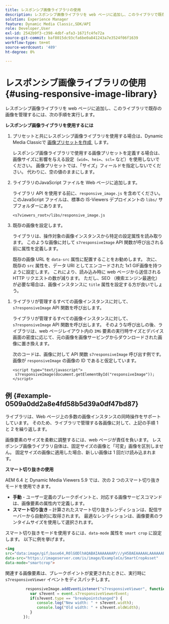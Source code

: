 ```yaml
---
title: レスポンシブ画像ライブラリの使用
description: レスポンシブ画像ライブラリを web ページに追加し、このライブラリで既存の画像を管理するには、次の手順を実行します。
solution: Experience Manager
feature: Dynamic Media Classic,SDK/API
role: Developer,User
exl-id: 2542b9f3-c398-4dbf-afa3-1671fc4fe72a
source-git-commit: baf8015dc93cfa6be0a841243a7e3524f06f1639
workflow-type: tm+mt
source-wordcount: '489'
ht-degree: 0%

---
```


# レスポンシブ画像ライブラリの使用{#using-responsive-image-library}

レスポンシブ画像ライブラリを web ページに追加し、このライブラリで既存の画像を管理するには、次の手順を実行します。

**レスポンシブ画像ライブラリを使用するには**

1. プリセットと共にレスポンシブ画像ライブラリを使用する場合は、Dynamic Media Classicで [&#x200B; 画像プリセットを作成 &#x200B;](https://experienceleague.adobe.com/docs/dynamic-media-classic/using/image-sizing/setting-image-presets.html#image-sizing) します。

   レスポンシブ画像ライブラリで使用する画像プリセットを定義する場合は、画像サイズに影響を与える設定（`wid=`、`hei=`、`scl=` など）を使用しないでください。 画像プリセットでは、「サイズ」フィールドを指定しないでください。 代わりに、空の値のままにします。
1. ライブラリのJavaScript ファイルを Web ページに追加します。

   ライブラリ API を使用する前に、`responsive_image.js` を含めてください。 このJavaScript ファイルは、標準の IS-Viewers デプロイメントの `libs/` サブフォルダーにあります。

   `<s7viewers_root>/libs/responsive_image.js`
1. 既存の画像を設定します。

   ライブラリは、操作対象の画像インスタンスから特定の設定属性を読み取ります。 このような画像に対して `s7responsiveImage` API 関数が呼び出される前に属性を定義します。

   既存の画像 URL を `data-src` 属性に配置することをお勧めします。 次に、既存の `src` 属性を、データ URI としてエンコードされた 1x1 GIF画像を持つように設定します。 これにより、読み込み時に web ページから送信される HTTP リクエストの数が減ります。 ただし、SEO （検索エンジン最適化）が必要な場合は、画像インスタンスに `title` 属性を設定する方が良いでしょう。

<!--
   The following is an example of defining `data-breakpoints` attribute for the image and using a 1x1 GIF encoded as Data URI:

   ```
   <img src="data:image/gif;base64,R0lGODlhAQABAIAAAAAAAP///yH5BAEAAAAALAAAAAABAAEAAAIBRAA7" data-src="https://s7d9.scene7.com/is/image/Scene7SharedAssets/Backpack_B" data-breakpoints="360,720,940">
   ```
-->

1. ライブラリが管理するすべての画像インスタンスに対して、`s7responsiveImage` API 関数を呼び出します。

   ライブラリが管理するすべての画像インスタンスに対して、`s7responsiveImage` API 関数を呼び出します。 そのような呼び出しの後、ライブラリは、web ページレイアウト内の `IMG` 要素の実行時サイズとデバイス画面の密度に応じて、元の画像を画像サービングからダウンロードされた画像に置き換えます。

   次のコードは、画像に対して API 関数 `s7responsiveImage` 呼び出す例です。画像が `responsiveImage` の画像の ID であると仮定しています。

   ```
   <script type="text/javascript"> 
    s7responsiveImage(document.getElementById("responsiveImage")); 
   </script>
   ```

## 例 {#example-0509a0dd2a8e4fd58b5d39a0df47bd87}

ライブラリは、Web ページ上の多数の画像インスタンスの同時操作をサポートしています。 そのため、ライブラリで管理する各画像に対して、上記の手順 1 と 2 を繰り返します。

画像要素のサイズを柔軟に調整するには、web ページが責任を負います。 レスポンシブ画像ライブラリ自体は、固定サイズの画像と「可変」画像を区別しません。 固定サイズの画像に適用した場合、新しい画像は 1 回だけ読み込まれます。

<!--
The following code is a complete example of a trivial web page that has a single fluid image managed by the Responsive Image library. The example contains extra CSS styling to make the image "responsive" to the web browser window size:

```html {.line-numbers}
<!DOCTYPE html> 
<html> 
 <head> 
  <style type="text/css"> 
  .container { 
   width: 50%; 
  } 
  .fluidimage { 
   max-width: 100%; 
  } 
  </style> 
 </head> 
 <body> 
  <div class="container"> 
   <img id="responsiveImage" src="data:image/gif;base64,R0lGODlhAQABAIAAAAAAAP///yH5BAEAAAAALAAAAAABAAEAAAIBRAA7" data-src="https://s7d9.scene7.com/is/image/Scene7SharedAssets/Backpack_B" data-breakpoints="200,400,600,800" class="fluidimage"> 
  </div> 
  <script type="text/javascript" src="https://s7d9.scene7.com/s7viewers/libs/responsive_image.js"></script> 
  <script type="text/javascript"> 
   s7responsiveImage(document.getElementById("responsiveImage")); 
  </script> 
 </body> 
</html>

```
-->

**スマート切り抜きの使用**

AEM 6.4 と Dynamic Media Viewers 5.9 では、次の 2 つのスマート切り抜きモードを使用できます。

* **手動** - ユーザー定義のブレークポイントと、対応する画像サービスコマンドは、画像要素の属性内で定義します。
* **スマート切り抜き** – 計算されたスマート切り抜きレンディションは、配信サーバーから自動的に取得されます。 最適なレンディションは、画像要素のランタイムサイズを使用して選択されます。

スマート切り抜きモードを使用するには、`data-mode` 属性を `smart crop` に設定します。 以下に例を挙げます。

```html {.line-numbers}
<img 
src="data:image/gif;base64,R0lGODlhAQABAIAAAAAAAP///yH5BAEAAAAALAAAAAABAAEAAAIBRAA7" 
data-src="https://imageserver.com/is/image/ExampleCo/SmartCropAsset" 
data-mode="smartcrop">
```

関連する画像要素は、ブレークポイントが変更されたときに、実行時に `s7responsiveViewer` イベントをディスパッチします。

```javascript {.line-numbers}
         responsiveImage.addEventListener("s7responsiveViewer", function (event) { 
           var s7event = event.s7responsiveViewerEvent; 
           if(s7event.type == "breakpointchanged") { 
              console.log("New width: " + s7event.width); 
              console.log("Old width: " + s7event.oldWidth); 
           } 
        });
```
